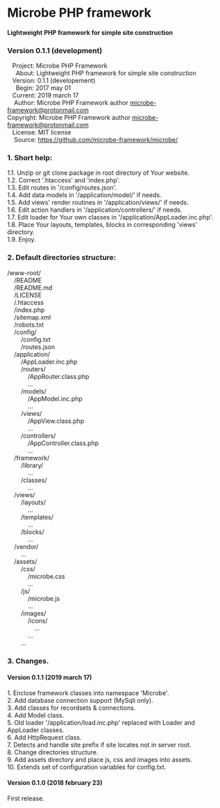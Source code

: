 # Microbe PHP framework  
  
<h4>Lightweight PHP framework for simple site construction</h4>  
<h3>Version 0.1.1 (development)</h3>  
  
&nbsp;&nbsp;&nbsp;Project: Microbe PHP Framework  
&nbsp;&nbsp;&nbsp;&nbsp;&nbsp;About: Lightweight PHP framework for simple site construction  
&nbsp;&nbsp;&nbsp;Version: 0.1.1 (developement)  
&nbsp;&nbsp;&nbsp;&nbsp;&nbsp;Begin: 2017 may 01  
&nbsp;&nbsp;&nbsp;Current: 2019 march 17  
&nbsp;&nbsp;&nbsp;&nbsp;Author: Microbe PHP Framework author <microbe-framework@protonmail.com>  
Copyright: Microbe PHP Framework author <microbe-framework@protonmail.com>  
&nbsp;&nbsp;&nbsp;License: MIT license  
&nbsp;&nbsp;&nbsp;&nbsp;Source: https://github.com/microbe-framework/microbe/  
  
<h3>1. Short help:</h3>  
  
1.1. Unzip or git clone package in root directory of Your website.  
1.2. Correct '.htaccess' and 'index.php'.  
1.3. Edit routes in '/config/routes.json'.  
1.4. Add data models in '/application/model/' if needs.  
1.5. Add views' render routines in '/application/views/' if needs.  
1.6. Edit action handlers in '/application/controllers/' if needs.  
1.7. Edit loader for Your own classes in '/application/AppLoader.inc.php'.  
1.8. Place Your layouts, templates, blocks in corresponding 'views' directory.  
1.9. Enjoy.  
  
<h3>2. Default directories structure:</h3>  
  
/www-root/  
&nbsp;&nbsp;&nbsp;&nbsp;/README  
&nbsp;&nbsp;&nbsp;&nbsp;/README.md  
&nbsp;&nbsp;&nbsp;&nbsp;/LICENSE  
&nbsp;&nbsp;&nbsp;&nbsp;/.htaccess  
&nbsp;&nbsp;&nbsp;&nbsp;/index.php  
&nbsp;&nbsp;&nbsp;&nbsp;/sitemap.xml  
&nbsp;&nbsp;&nbsp;&nbsp;/robots.txt  
&nbsp;&nbsp;&nbsp;&nbsp;/config/  
&nbsp;&nbsp;&nbsp;&nbsp;&nbsp;&nbsp;&nbsp;&nbsp;/config.txt  
&nbsp;&nbsp;&nbsp;&nbsp;&nbsp;&nbsp;&nbsp;&nbsp;/routes.json  
&nbsp;&nbsp;&nbsp;&nbsp;/application/  
&nbsp;&nbsp;&nbsp;&nbsp;&nbsp;&nbsp;&nbsp;&nbsp;/AppLoader.inc.php  
&nbsp;&nbsp;&nbsp;&nbsp;&nbsp;&nbsp;&nbsp;&nbsp;/routers/  
&nbsp;&nbsp;&nbsp;&nbsp;&nbsp;&nbsp;&nbsp;&nbsp;&nbsp;&nbsp;&nbsp;&nbsp;/AppRouter.class.php  
&nbsp;&nbsp;&nbsp;&nbsp;&nbsp;&nbsp;&nbsp;&nbsp;&nbsp;&nbsp;&nbsp;&nbsp;...  
&nbsp;&nbsp;&nbsp;&nbsp;&nbsp;&nbsp;&nbsp;&nbsp;/models/  
&nbsp;&nbsp;&nbsp;&nbsp;&nbsp;&nbsp;&nbsp;&nbsp;&nbsp;&nbsp;&nbsp;&nbsp;/AppModel.inc.php  
&nbsp;&nbsp;&nbsp;&nbsp;&nbsp;&nbsp;&nbsp;&nbsp;&nbsp;&nbsp;&nbsp;&nbsp;...  
&nbsp;&nbsp;&nbsp;&nbsp;&nbsp;&nbsp;&nbsp;&nbsp;/views/  
&nbsp;&nbsp;&nbsp;&nbsp;&nbsp;&nbsp;&nbsp;&nbsp;&nbsp;&nbsp;&nbsp;&nbsp;/AppView.class.php  
&nbsp;&nbsp;&nbsp;&nbsp;&nbsp;&nbsp;&nbsp;&nbsp;&nbsp;&nbsp;&nbsp;&nbsp;...  
&nbsp;&nbsp;&nbsp;&nbsp;&nbsp;&nbsp;&nbsp;&nbsp;/controllers/  
&nbsp;&nbsp;&nbsp;&nbsp;&nbsp;&nbsp;&nbsp;&nbsp;&nbsp;&nbsp;&nbsp;&nbsp;/AppController.class.php  
&nbsp;&nbsp;&nbsp;&nbsp;&nbsp;&nbsp;&nbsp;&nbsp;&nbsp;&nbsp;&nbsp;&nbsp;...  
&nbsp;&nbsp;&nbsp;&nbsp;/framework/  
&nbsp;&nbsp;&nbsp;&nbsp;&nbsp;&nbsp;&nbsp;&nbsp;/library/  
&nbsp;&nbsp;&nbsp;&nbsp;&nbsp;&nbsp;&nbsp;&nbsp;&nbsp;&nbsp;&nbsp;&nbsp;...  
&nbsp;&nbsp;&nbsp;&nbsp;&nbsp;&nbsp;&nbsp;&nbsp;/classes/  
&nbsp;&nbsp;&nbsp;&nbsp;&nbsp;&nbsp;&nbsp;&nbsp;&nbsp;&nbsp;&nbsp;&nbsp;...  
&nbsp;&nbsp;&nbsp;&nbsp;/views/  
&nbsp;&nbsp;&nbsp;&nbsp;&nbsp;&nbsp;&nbsp;&nbsp;/layouts/  
&nbsp;&nbsp;&nbsp;&nbsp;&nbsp;&nbsp;&nbsp;&nbsp;&nbsp;&nbsp;&nbsp;&nbsp;...  
&nbsp;&nbsp;&nbsp;&nbsp;&nbsp;&nbsp;&nbsp;&nbsp;/templates/  
&nbsp;&nbsp;&nbsp;&nbsp;&nbsp;&nbsp;&nbsp;&nbsp;&nbsp;&nbsp;&nbsp;&nbsp;...  
&nbsp;&nbsp;&nbsp;&nbsp;&nbsp;&nbsp;&nbsp;&nbsp;/blocks/  
&nbsp;&nbsp;&nbsp;&nbsp;&nbsp;&nbsp;&nbsp;&nbsp;&nbsp;&nbsp;&nbsp;&nbsp;...  
&nbsp;&nbsp;&nbsp;&nbsp;/vendor/  
&nbsp;&nbsp;&nbsp;&nbsp;&nbsp;&nbsp;&nbsp;&nbsp;...  
&nbsp;&nbsp;&nbsp;&nbsp;/assets/  
&nbsp;&nbsp;&nbsp;&nbsp;&nbsp;&nbsp;&nbsp;&nbsp;/css/  
&nbsp;&nbsp;&nbsp;&nbsp;&nbsp;&nbsp;&nbsp;&nbsp;&nbsp;&nbsp;&nbsp;&nbsp;/microbe.css  
&nbsp;&nbsp;&nbsp;&nbsp;&nbsp;&nbsp;&nbsp;&nbsp;&nbsp;&nbsp;&nbsp;&nbsp;...  
&nbsp;&nbsp;&nbsp;&nbsp;&nbsp;&nbsp;&nbsp;&nbsp;/js/  
&nbsp;&nbsp;&nbsp;&nbsp;&nbsp;&nbsp;&nbsp;&nbsp;&nbsp;&nbsp;&nbsp;&nbsp;/microbe.js  
&nbsp;&nbsp;&nbsp;&nbsp;&nbsp;&nbsp;&nbsp;&nbsp;&nbsp;&nbsp;&nbsp;&nbsp;...  
&nbsp;&nbsp;&nbsp;&nbsp;&nbsp;&nbsp;&nbsp;&nbsp;/images/  
&nbsp;&nbsp;&nbsp;&nbsp;&nbsp;&nbsp;&nbsp;&nbsp;&nbsp;&nbsp;&nbsp;&nbsp;/icons/  
&nbsp;&nbsp;&nbsp;&nbsp;&nbsp;&nbsp;&nbsp;&nbsp;&nbsp;&nbsp;&nbsp;&nbsp;&nbsp;&nbsp;&nbsp;&nbsp;...  
&nbsp;&nbsp;&nbsp;&nbsp;&nbsp;&nbsp;&nbsp;&nbsp;&nbsp;&nbsp;&nbsp;&nbsp;...  
&nbsp;&nbsp;&nbsp;&nbsp;&nbsp;&nbsp;&nbsp;&nbsp;...  
  
<h3>3. Changes.</h3>  
  
<h4>Version 0.1.1 (2019 march 17)</h4>  
1. Enclose framework classes into namespace 'Microbe'.<br/>
2. Add database connection support (MySqli only).<br/>
3. Add classes for recordsets & connections.<br/>
4. Add Model class.<br/>
5. Old loader '/application/load.inc.php' replaced with Loader and AppLoader classes.<br/>
6. Add HttpRequest class.<br/>
7. Detects and handle site prefix if site locates not in server root.<br/>
8. Change directories structure.<br/>
9. Add assets directory and place js, css and images into assets.<br/>
10. Extends set of configuration variables for config.txt.<br/>
  
<h4>Version 0.1.0 (2018 february 23)</h4>  
First release.  
  